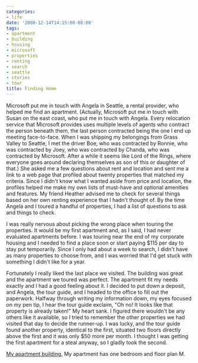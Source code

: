 ```yaml
---
categories:
- life
date: '2008-12-14T14:15:00-08:00'
tags:
- apartment
- building
- housing
- microsoft
- properties
- renting
- search
- seattle
- stories
- tour
title: Finding Home
---
```


Microsoft put me in touch with Angela in Seattle, a rental provider, who helped me find an apartment. (Actually, Microsoft put me in touch with Susan on the east coast, who put me in touch with Angela. Every relocation service that Microsoft provides uses multiple levels of agents who contract the person beneath them, the last person contracted being the one I end up meeting face-to-face. When I was shipping my belongings from Grass Valley to Seattle, I met the driver Boe, who was contracted by Ronnie, who was contracted by Joey, who was contracted by Chanda, who was contracted by Microsoft. After a while it seems like Lord of the Rings, where everyone goes around declaring themselves as son of this or daughter of that.) She asked me a few questions about rent and location and sent me a link to a web page that profiled about twenty properties that matched my criteria. Since I didn't know what I wanted aside from price and location, the profiles helped me make my own lists of must-have and optional amenities and features. My friend Heather advised me to check for several things based on her own renting experience that I hadn't thought of. By the time Angela and I toured a handful of properties, I had a list of questions to ask and things to check.

I was really nervous about picking the wrong place when touring the properties. It would be my first apartment and, as I said, I had never evaluated apartments before. I was touring near the end of my corporate housing and I needed to find a place soon or start paying $115 per day to stay put temporarily. Since I only had about a week to search, I didn't have as many properties to choose from, and I was worried that I'd get stuck with something I didn't like for a year.

Fortunately I really liked the last place we visited. The building was great and the apartment we toured was perfect. The apartment fit my needs exactly and I had a good feeling about it. I decided to put down a deposit, and Angela, the tour guide, and I headed to the office to fill out the paperwork. Halfway through writing my information down, my eyes focused on my pen tip, I hear the tour guide exclaim, "Oh no! It looks like that property is already taken!" My heart sank. I figured there wouldn't be any others like it available, so I tried to remember the other properties we had visited that day to decide the runner-up. I was lucky, and the tour guide found another property, identical to the first, situated two floors directly above the first and it was only $50 more per month. I thought I was getting the first apartment for a steal anyway, so I gladly took the second.

[My apartment building.](https://www.dexterlakeunion.com/) My apartment has one bedroom and floor plan M.
